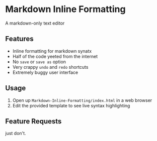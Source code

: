 # Markdown Inline Formatting

A markdown-only text editor

## Features

- Inline formatting for markdown synatx
- Half of the code yeeted from the internet
- No `save` or `save as` option
- Very crappy `undo` and `redo` shortcuts
- Extremely buggy user interface

## Usage

1. Open up `Markdown-Inline-Formatting/index.html` in a web browser
2. Edit the provided template to see live syntax highlighting

## Feature Requests

just don't.
